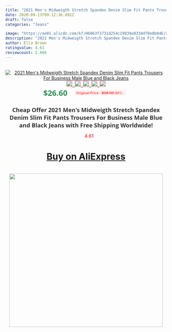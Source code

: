 ```yaml
---
title: "2021 Men's Midweigth Stretch Spandex Denim Slim Fit Pants Trousers For Business Male Blue and Black Jeans"
date: 2020-09-13T09:12:36.892Z
draft: false
categories: "Jeans"

image: "https://ae01.alicdn.com/kf/H6063f3731d254c29939a9338df0e0b04E/2021-Men-s-Midweigth-Stretch-Spandex-Denim-Slim-Fit-Pants-Trousers-For-Business-Male-Blue-and.jpg"
description: "2021 Men's Midweigth Stretch Spandex Denim Slim Fit Pants Trousers For Business Male Blue and Black Jeans"
author: Ella Brown
ratingvalue: 4.61
reviewcount: 2.666
---
```

<br>
<div style="text-align: center;">
<a href="https://s.click.aliexpress.com/e/_AUfVed" target="_blank" rel="nofollow noopener noreferrer"><img alt="2021 Men's Midweigth Stretch Spandex Denim Slim Fit Pants Trousers For Business Male Blue and Black Jeans" class="magnifier-image" src="https://ae01.alicdn.com/kf/H6063f3731d254c29939a9338df0e0b04E/2021-Men-s-Midweigth-Stretch-Spandex-Denim-Slim-Fit-Pants-Trousers-For-Business-Male-Blue-and.jpg_640x640.jpg">
<br>
<img style="border:1px solid salmon" src="https://ae01.alicdn.com/kf/H6063f3731d254c29939a9338df0e0b04E/2021-Men-s-Midweigth-Stretch-Spandex-Denim-Slim-Fit-Pants-Trousers-For-Business-Male-Blue-and.jpg_120x120.jpg">&nbsp;&nbsp;<img style="border:1px solid salmon" src="https://ae01.alicdn.com/kf/Hbb55ee56850045cbb235d9e7103260b2a/2021-Men-s-Midweigth-Stretch-Spandex-Denim-Slim-Fit-Pants-Trousers-For-Business-Male-Blue-and.jpg_120x120.jpg">&nbsp;&nbsp;<img style="border:1px solid salmon" src="https://ae01.alicdn.com/kf/H154737899dd4409689197831bb756bc1T/2021-Men-s-Midweigth-Stretch-Spandex-Denim-Slim-Fit-Pants-Trousers-For-Business-Male-Blue-and.jpg_120x120.jpg">&nbsp;&nbsp;<img style="border:1px solid salmon" src="https://ae01.alicdn.com/kf/Hbb5515c4f8684d5fbd28998929068884K/2021-Men-s-Midweigth-Stretch-Spandex-Denim-Slim-Fit-Pants-Trousers-For-Business-Male-Blue-and.jpg_120x120.jpg">&nbsp;&nbsp;<img style="border:1px solid salmon" src="https://ae01.alicdn.com/kf/H108ae0b2ea9c46d59537c8671ee884dal/2021-Men-s-Midweigth-Stretch-Spandex-Denim-Slim-Fit-Pants-Trousers-For-Business-Male-Blue-and.jpg_120x120.jpg"></a></div><br0>
<div style="text-align: center;"><span style="background-color: white; border: 0px; box-sizing: border-box; color: seagreen; display: inline-block; font-family: &quot;open sans&quot; , &quot;arial&quot; , &quot;helvetica&quot; , sans-serif , &quot;heiti&quot;; font-size: 24px; font-stretch: inherit; font-weight: 700; line-height: inherit; margin: 0px 10px 0px 0px; padding: 0px; vertical-align: middle;">$26.60 </span>
<span style="background: rgb(255 , 241 , 241); border-radius: 3px; border: 0px; box-sizing: border-box; color: #ff4747; display: inline-block; font-family: inherit; font-size: 12px; font-stretch: inherit; font-style: inherit; font-variant: inherit; font-weight: 600; line-height: inherit; margin: 0px; padding: 2px 5px; transform: scale(0.9); vertical-align: middle;">Original Price : <b style="text-decoration: line-through;">$38.00 </b> 30%&nbsp;&nbsp;</span></div>
<h1 style="color: #333333; display: inline-block; font-family: &quot;open sans&quot; , &quot;arial&quot; , &quot;helvetica&quot; , sans-serif , &quot;heiti&quot;; font-size: 18px; font-stretch: inherit; font-weight: 700; text-align: center;">Cheap Offer 2021 Men's Midweigth Stretch Spandex Denim Slim Fit Pants Trousers For Business Male Blue and Black Jeans with Free Shipping Worldwide!</h1>
<div style="color: #ff4747; text-align: center;">
<img src="https://4.bp.blogspot.com/-M0ZcTcb-5uY/XleCXlxnR4I/AAAAAAAAAEc/OrjgMkXV1oMQFaCRZj5HQwOCBcu3w1FegCPcBGAYYCw/s1600/star.png" style="height: 15px;">&nbsp;<b>4.61</b></div>
<div class="button_cont" align="center"><a class="buynow_a" href="https://s.click.aliexpress.com/e/_AUfVed" target="_blank" rel="nofollow noopener noreferrer"><H1>Buy on AliExpress</H1></a></div><br>
<div class="separator" style="clear: both; text-align: center;">
<img src="https://lh3.googleusercontent.com/-pTy5HemUv9M/XlePHvY0dAI/AAAAAAAAAE4/0nX5iRUoIWY8eMW9Dpxeirr157OZliDIgCLcBGAsYHQ/s1600/badge.gif" width="480">
</div>

